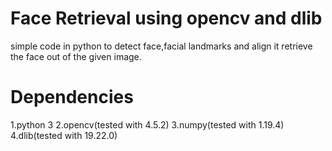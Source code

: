 # Face Retrieval using opencv and dlib

simple code in python to detect face,facial landmarks and align it retrieve the face out of the given image.

# Dependencies

1.python 3 
2.opencv(tested with 4.5.2)
3.numpy(tested with 1.19.4)
4.dlib(tested with 19.22.0)

